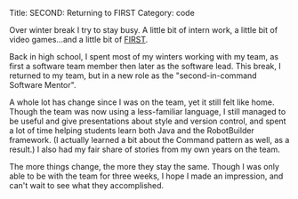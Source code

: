 Title: SECOND: Returning to FIRST
Category: code

Over winter break I try to stay busy. A little bit of intern work, a little bit of video games...and a little bit of [FIRST][].

Back in high school, I spent most of my winters working with my team, as first a software team member then later as the software lead. This break, I returned to my team, but in a new role as the "second-in-command Software Mentor".

A whole lot has change since I was on the team, yet it still felt like home. Though the team was now using a less-familiar language, I still managed to be useful and give presentations about style and version control, and spent a lot of time helping students learn both Java and the RobotBuilder framework. (I actually learned a bit about the Command pattern as well, as a result.) I also had my fair share of stories from my own years on the team.

The more things change, the more they stay the same. Though I was only able to be with the team for three weeks, I hope I made an impression, and can't wait to see what they accomplished.

[FIRST]: http://www.usfirst.org/
